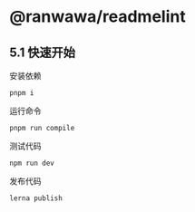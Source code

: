 # @ranwawa/readmelint

## 5.1 快速开始

安装依赖

```shell
pnpm i
```

运行命令

```shell
pnpm run compile
```

测试代码

```shell
npm run dev
```

发布代码

```shell
lerna publish
```
